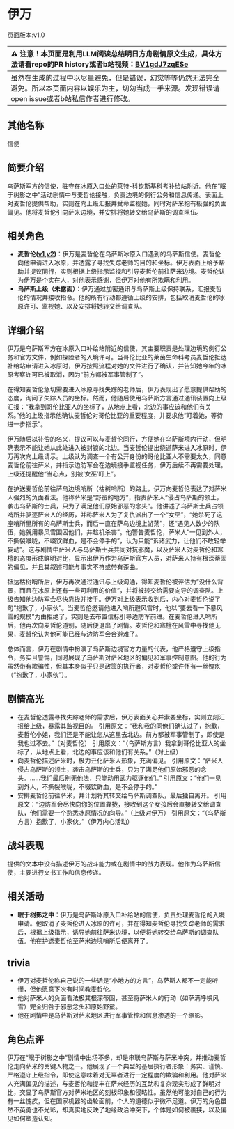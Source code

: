 # 伊万
页面版本:v1.0
 

| :warning: 注意！本页面是利用LLM阅读总结明日方舟剧情原文生成，具体方法请看repo的PR history或者b站视频：[BV1gdJ7zqESe](https://www.bilibili.com/video/BV1gdJ7zqESe/)         |
|:----------------------------|
| 虽然在生成的过程中以尽量避免，但是错误，幻觉等等仍然无法完全避免。所以本页面内容以娱乐为主，切勿当成一手来源。发现错误请open issue或者b站私信作者进行修改。|



## 其他名称
信使
## 简要介绍
乌萨斯军方的信使，驻守在冰原入口处的莱特-科钦斯基科考补给站附近。他在“眠于树影之中”活动剧情中与麦哲伦接触，负责边境的例行公务和信息传递。表面上对麦哲伦提供帮助，实则在向上级汇报并受命监视她，同时对萨米抱有极强的负面偏见。他将麦哲伦引向萨米边境，并安排将她转交给乌萨斯的调查队伍。
## 相关角色
-   **麦哲伦([v1](char_248_mgllan.md),[v2](../char_v3/char_248_mgllan.md))**：伊万是麦哲伦在乌萨斯冰原入口遇到的乌萨斯信使。麦哲伦向他申请进入冰原，并透露了寻找失踪老师的目的和坐标。伊万表面上给予帮助并提议同行，实则根据上级指示监视和引导麦哲伦前往萨米边境。麦哲伦认为伊万是个实在人，对他表示感谢，但伊万对他有所欺瞒和利用。
-   **乌萨斯上级（未露面）**：伊万通过加密通讯与乌萨斯上级保持联系，汇报麦哲伦的情况并接收指令。他的所有行动都遵循上级的安排，包括取消麦哲伦的冰原许可、监视她、以及安排将她转交给调查队。
## 详细介绍
伊万是乌萨斯军方在冰原入口补给站附近的信使，其主要职责是处理边境的例行公务和官方文件，例如探险者的入境许可。当哥伦比亚的莱茵生命科考员麦哲伦抵达补给站申请进入冰原时，伊万按照流程对她的文件进行了确认，并告知她今年的冰原考察许可已被取消，因为“前方都被军事管制了”。

在得知麦哲伦急切需要进入冰原寻找失踪的老师后，伊万表现出了愿意提供帮助的态度，询问了失踪人员的坐标。然而，他随后使用乌萨斯方言通过通讯装置向上级汇报：“我拿到哥伦比亚人的坐标了，从地点上看，北边的事应该和他们有关系。”他的上级指示他确认麦哲伦对哥伦比亚的重要程度，并要求他“盯着她，等待进一步指示”。

伊万随后以补偿的名义，提议可以与麦哲伦同行，方便她在乌萨斯境内行动，但明确表示不能让她从此处进入被封锁的北边。当麦哲伦提出绕道萨米进入冰原时，伊万再次向上级请示。上级认为调查一个有公开身份的哥伦比亚人不需要太久，同意麦哲伦前往萨米，并指示边防军会在边境接手监视任务，伊万后续不再需要处理。上级还提醒他“当心点，别被‘女巫’盯上”。

在护送麦哲伦前往萨乌边境哨所（枯树哨所）的路上，伊万向麦哲伦表达了对萨米人强烈的负面看法。他称萨米是“野蛮的地方”，指责萨米人“侵占乌萨斯的领土，袭击乌萨斯的士兵，只为了满足他们原始邪恶的念头”。他讲述了乌萨斯士兵占领哨所并驱逐萨米人的经历，并称萨米人为了复仇派出了一个“女巫”，“她杀死了这座哨所里所有的乌萨斯士兵，而后一直在萨乌边境上游荡”，还“遇见人数少的队伍，她就用暴风雪围困他们，并趁机杀害”。他警告麦哲伦，萨米人“一见到外人，不撕裂喉咙，不啜饮鲜血，是不会停手的”，认为只能“诉诸武力，让他们不敢轻举妄动”。这与剧情中萨米人与乌萨斯士兵共同对抗邪魔，以及萨米人对麦哲伦和寒檀的态度形成鲜明对比，显示出伊万作为乌萨斯官方人员，对萨米人持有根深蒂固的偏见，并且其叙述可能与事实不符或带有歪曲。

抵达枯树哨所后，伊万再次通过通讯与上级沟通，得知麦哲伦被评估为“没什么背景，而且在冰原上还有一些可利用的价值”，并将被转交给需要向导的调查队。上级告知他边防军会尽快靠拢并接手。伊万对上级表示收到后，内心对麦哲伦说了句“抱歉了，小家伙”。当麦哲伦邀请他进入哨所避风雪时，他以“要去看一下暴风雪的规模”为由拒绝了，实则是去布置信标引导边防军前进。在麦哲伦进入哨所后，他再次向麦哲伦道别，随后便退出了剧情。麦哲伦和寒檀在风雪中寻找他无果，麦哲伦认为他可能已经与边防军会合避难了。

总体而言，伊万在剧情中扮演了乌萨斯边境官方力量的代表，他严格遵守上级指令，务实且警惕，同时展现了乌萨斯对萨米地区的偏见和军事控制意图。他的行为虽然带有欺骗性，但其本身似乎只是政策的执行者，对麦哲伦或许怀有一丝愧疚（“抱歉了，小家伙”）。
## 剧情高光
- 在麦哲伦透露寻找失踪老师的需求后，伊万表面关心并索要坐标，实则立刻汇报给上级，暴露其监视目的。
    引用原文：“我和我的同僚们确认过了，抱歉，麦哲伦小姐，我们还是不能让您从这里去北边。前方都被军事管制了，即使是我也过不去。”（对麦哲伦）
    引用原文：“（乌萨斯方言）我拿到哥伦比亚人的坐标了，从地点上看，北边的事应该和他们有关系。”（对上级）
- 向麦哲伦描述萨米时，极力丑化萨米人形象，充满偏见。
    引用原文：“萨米人侵占乌萨斯的领土，袭击乌萨斯的士兵，只为了满足他们原始邪恶的念头。......我们最后别无他法，只能动用武力驱逐他们。”
    引用原文：“他们一见到外人，不撕裂喉咙，不啜饮鲜血，是不会停手的。”
- 安排麦哲伦前往萨米，并计划将其转交给乌萨斯调查队，最后独自离开。
    引用原文：“边防军会尽快向你的位置靠拢，接收到这个女孩后会直接转交给调查队，他们需要一个熟悉冰原情况的向导。”（上级对伊万）
    引用原文：“（乌萨斯方言）抱歉了，小家伙。”（伊万内心活动）
## 战斗表现
提供的文本中没有描述伊万的战斗能力或在剧情中的战力表现。他作为乌萨斯信使，主要进行文书工作和信息传递。
## 相关活动
-   **眠于树影之中**：伊万是乌萨斯冰原入口补给站的信使，负责处理麦哲伦的入境申请。他取消了麦哲伦进入冰原的许可，并在得知麦哲伦寻找失踪老师的需求后，根据上级指示，诱导她前往萨米边境，以便将她转交给乌萨斯的调查队伍。他在护送麦哲伦至萨米边境哨所后便离开了。
## trivia
- 伊万对麦哲伦称自己说的一些话是“小地方的方言”，乌萨斯人都不一定能听懂，但他愿意下次有时间教麦哲伦。
- 他对萨米人的负面看法极其根深蒂固，甚至将萨米人的行动（如萨满呼唤风雪）完全归咎于邪恶念头和原始野蛮。
- 他在剧情中是乌萨斯对萨米地区进行军事管控和信息渗透的一个缩影。
## 角色点评
伊万在“眠于树影之中”剧情中出场不多，却是串联乌萨斯与萨米冲突，并推动麦哲伦走向萨米的关键人物之一。他展现了一个典型的基层执行者形象：务实、谨慎、严格遵守上级指令，即使这意味着对无辜者进行一定程度的欺骗和利用。他对萨米人充满偏见的描述，与麦哲伦和提丰在萨米经历的互助和复杂现实形成了鲜明对比，突显了乌萨斯官方对萨米地区的刻板印象和侵略性。虽然他可能对自己的行为有一丝愧疚，但在国家机器的齿轮面前，个人的道德似乎微不足道。伊万的角色虽然不英勇也不光彩，却真实地反映了地缘政治冲突下，个体是如何被裹挟，以及偏见如何塑造认知。